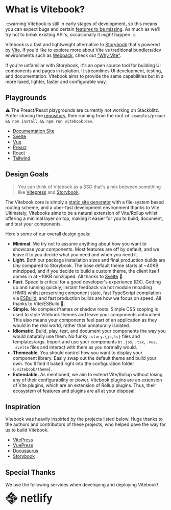 # What is Vitebook?

:::warning
Vitebook is still in early stages of development, so this means you can expect bugs
and certain [features to be missing](#missing-features). As much as we'll try not to break
existing API's, occasionally it _might_ happen.
:::

Vitebook is a fast and lightweight alternative to [Storybook][storybook] that's
powered by [Vite][vite]. If you'd like to explore more about Vite vs traditional bundlers/dev
environments such as [Webpack][webpack], check out ["Why Vite"][vite-why].

If you're unfamiliar with Storybook, it's an open source tool for building UI components and
pages in isolation. It streamlines UI development, testing, and documentation. Vitebook aims
to provide the same capabilities but in a more laxed, lighter, faster and configurable way.

## Playgrounds

⚠️ The Preact/React playgrounds are currently not working on Stackblitz. Prefer cloning the
[repository][vitebook-gh], then running from the root `cd examples/preact && npm install && npm run vitebook:dev`.

- [Documentation Site](https://stackblitz.com/github/vitebook/vitebook/tree/main/docs)
- [Svelte](https://stackblitz.com/github/vitebook/vitebook/tree/main/examples/svelte)
- [Vue](https://stackblitz.com/github/vitebook/vitebook/tree/main/examples/vue)
- [Preact](https://stackblitz.com/github/vitebook/vitebook/tree/main/examples/preact)
- [React](https://stackblitz.com/github/vitebook/vitebook/tree/main/examples/react)
- [Tailwind](https://stackblitz.com/github/vitebook/vitebook/tree/main/examples/tailwind)

## Design Goals

> You can think of Vitebook as a SSG that's a mix between something like [Vitepress][vitepress]
> and [Storybook][storybook].

The Vitebook core is simply a [static site generator][what-is-ssg] with a file-system based routing
scheme, and a uber-fast development environment thanks to Vite. Ultimately, Vitebooks aims to be
a natural extension of Vite/Rollup whilst offering a minimal layer on top, making it easier for you
to build, document, and test your components.

Here's some of our overall design goals:

- **Minimal.** We try not to assume anything about how you want to showcase your components. Most
  features are off by default, and we leave it to you decide what you need and when you need it.
- **Light.** Both our package installation sizes and final production builds are _tiny_ compared
  to Storybook. The base default theme starts at ~40KB minzipped, and if you decide to
  build a custom theme, the client itself comes in at ~10KB minzipped. All thanks to
  [Svelte][svelte-gh] 👏.
- **Fast.** Speed is critical for a good developer's experience (DX). Getting up and running quickly,
  instant feedback via hot module reloading (HMR) whilst preserving component state, fast TypeScript
  compilation via [ESBuild][esbuild], and fast production builds are how we focus on speed. All
  thanks to Vite/ESBuild 👏.
- **Simple.** No complex iframes or shadow roots. Simple CSS scoping is used to style Vitebook
  themes and leave your components untouched. This also means your components feel part of an
  application as they would in the real world, rather than unnaturally isolated.
- **Idiomatic.** Build, play, test, and document your components the way you would naturally use
  them. No funky `.story.{js,ts}` files and templates/args. Import and use your components in `.jsx`,
  `.tsx`, `.vue`, `.svelte` files and interact with them as you normally would.
- **Themeable.** You should control how you want to display your component library. Easily swap
  out the default theme and build your own. You'll find it baked right into the configuration
  folder (`.vitebook/theme`).
- **Extendable.** As mentioned, we aim to extend Vite/Rollup without losing any of their
  configurability or power. Vitebook plugins are an extension of Vite plugins, which are an
  extension of Rollup plugins. Thus, their ecosystem of features and plugins are all at your
  disposal.

[esbuild]: https://esbuild.github.io
[storybook]: https://storybook.js.org
[webpack]: https://webpack.js.org
[vite]: https://vitejs.dev
[vite-why]: https://vitejs.dev/guide/why.html
[vitebook]: https://vitebook.dev
[vitebook-gh]: https://github.com/vitebook/vitebook
[svelte-gh]: https://github.com/sveltejs/svelte
[vitepress]: https://vitepress.vuejs.org
[package]: https://www.npmjs.com/package/@vitebook/core
[what-is-ssg]: https://www.cloudflare.com/en-au/learning/performance/static-site-generator/#:~:text=A%20static%20site%20generator%20is,to%20users%20ahead%20of%20time.

## Inspiration

Vitebook was heavily inspiried by the projects listed below. Huge thanks to the authors and
contributors of these projects, who helped pave the way for us to build Vitebook.

- [VitePress](https://github.com/vuejs/vitepress)
- [VuePress](https://github.com/vuepress/vuepress-next)
- [Docusaurus](https://github.com/facebook/docusaurus)
- [Storybook](https://github.com/storybookjs/storybook)

## Special Thanks

We use the following services when developing and deploying Vitebook!

<a href="https://www.netlify.com" target="_blank" style="margin-top: 16px;">
<svg style="color: var(--vbk--color-text);">
<g fill="currentColor" fill-rule="evenodd">
<path d="M53.37 12.978l.123 2.198c1.403-1.7 3.245-2.55 5.525-2.55 3.951 0 5.962 2.268 6.032 6.804v12.568H60.79V19.676c0-1.207-.26-2.1-.78-2.681-.52-.58-1.371-.87-2.552-.87-1.719 0-3 .78-3.84 2.338v13.535h-4.262v-19.02h4.016zM77.748 32.35c-2.7 0-4.89-.852-6.567-2.557-1.678-1.705-2.517-3.976-2.517-6.812v-.527c0-1.898.365-3.595 1.096-5.089.73-1.494 1.757-2.657 3.078-3.49 1.321-.831 2.794-1.247 4.42-1.247 2.583 0 4.58.826 5.988 2.478 1.41 1.653 2.114 3.99 2.114 7.014v1.723h-12.4c.13 1.57.652 2.812 1.57 3.726.918.914 2.073 1.371 3.464 1.371 1.952 0 3.542-.79 4.77-2.373l2.297 2.198c-.76 1.136-1.774 2.018-3.042 2.645-1.269.627-2.692.94-4.27.94zm-.508-16.294c-1.17 0-2.113.41-2.832 1.23-.72.82-1.178 1.963-1.377 3.428h8.12v-.317c-.094-1.43-.474-2.51-1.14-3.243-.667-.732-1.59-1.098-2.771-1.098zm16.765-7.7v4.623h3.35v3.164h-3.35V26.76c0 .726.144 1.25.43 1.573.286.322.798.483 1.535.483a6.55 6.55 0 0 0 1.49-.176v3.305c-.97.27-1.905.404-2.806.404-3.273 0-4.91-1.81-4.91-5.431V16.142H86.62v-3.164h3.122V8.355h4.261zm11.137 23.643h-4.262v-27h4.262v27zm9.172 0h-4.262v-19.02h4.262v19.02zm-4.525-23.96c0-.655.207-1.2.622-1.634.416-.433 1.009-.65 1.78-.65.772 0 1.368.217 1.79.65.42.434.63.979.63 1.635 0 .644-.21 1.18-.63 1.608-.422.428-1.018.642-1.79.642-.771 0-1.364-.214-1.78-.642-.415-.427-.622-.964-.622-1.608zm10.663 23.96V16.142h-2.894v-3.164h2.894v-1.74c0-2.11.584-3.738 1.753-4.887 1.17-1.148 2.806-1.722 4.91-1.722.749 0 1.544.105 2.386.316l-.105 3.34a8.375 8.375 0 0 0-1.631-.14c-2.035 0-3.052 1.048-3.052 3.146v1.687h3.858v3.164h-3.858v15.856h-4.261zm17.87-6.117l3.858-12.903h4.542l-7.54 21.903c-1.158 3.199-3.122 4.799-5.893 4.799-.62 0-1.304-.106-2.052-.317v-3.305l.807.053c1.075 0 1.885-.196 2.429-.589.543-.392.973-1.051 1.289-1.977l.613-1.635-6.664-18.932h4.595l4.016 12.903z"/>
<path fill-rule="nonzero" d="M27.887 14.135l-.014-.006c-.008-.003-.016-.006-.023-.013a.11.11 0 0 1-.028-.093l.773-4.726 3.625 3.626-3.77 1.604a.083.083 0 0 1-.033.006h-.015c-.005-.003-.01-.007-.02-.017a1.716 1.716 0 0 0-.495-.381zm5.258-.288l3.876 3.876c.805.806 1.208 1.208 1.355 1.674.022.069.04.138.054.209l-9.263-3.923a.728.728 0 0 0-.015-.006c-.037-.015-.08-.032-.08-.07 0-.038.044-.056.081-.071l.012-.005 3.98-1.684zm5.127 7.003c-.2.376-.59.766-1.25 1.427l-4.37 4.369L27 25.469l-.03-.006c-.05-.008-.103-.017-.103-.062a1.706 1.706 0 0 0-.655-1.193c-.023-.023-.017-.059-.01-.092 0-.005 0-.01.002-.014l1.063-6.526.004-.022c.006-.05.015-.108.06-.108a1.73 1.73 0 0 0 1.16-.665c.009-.01.015-.021.027-.027.032-.015.07 0 .103.014l9.65 4.082zm-6.625 6.801l-7.186 7.186 1.23-7.56.002-.01c.001-.01.003-.02.006-.029.01-.024.036-.034.061-.044l.012-.005a1.85 1.85 0 0 0 .695-.517c.024-.028.053-.055.09-.06a.09.09 0 0 1 .029 0l5.06 1.04zm-8.707 8.707l-.81.81-8.955-12.942a.424.424 0 0 0-.01-.014c-.014-.019-.029-.038-.026-.06 0-.016.011-.03.022-.042l.01-.013c.027-.04.05-.08.075-.123l.02-.035.003-.003c.014-.024.027-.047.051-.06.021-.01.05-.006.073-.001l9.921 2.046a.164.164 0 0 1 .076.033c.013.013.016.027.019.043a1.757 1.757 0 0 0 1.028 1.175c.028.014.016.045.003.078a.238.238 0 0 0-.015.045c-.125.76-1.197 7.298-1.485 9.063zm-1.692 1.691c-.597.591-.949.904-1.347 1.03a2 2 0 0 1-1.206 0c-.466-.148-.869-.55-1.674-1.356L8.028 28.73l2.349-3.643c.011-.018.022-.034.04-.047.025-.018.061-.01.091 0a2.434 2.434 0 0 0 1.638-.083c.027-.01.054-.017.075.002a.19.19 0 0 1 .028.032l8.999 13.058zM7.16 27.863L5.098 25.8l4.074-1.738a.084.084 0 0 1 .033-.007c.034 0 .054.034.072.065a2.91 2.91 0 0 0 .13.184l.013.016c.012.017.004.034-.008.05l-2.25 3.493zm-2.976-2.976l-2.61-2.61c-.444-.444-.766-.766-.99-1.043l7.936 1.646a.84.84 0 0 0 .03.005c.049.008.103.017.103.063 0 .05-.059.073-.109.092l-.023.01-4.337 1.837zM.13 19.892a2 2 0 0 1 .09-.495c.148-.466.55-.868 1.356-1.674l3.34-3.34a2175.525 2175.525 0 0 0 4.626 6.687c.027.036.057.076.026.106-.146.161-.292.337-.395.528a.16.16 0 0 1-.05.062c-.013.008-.027.005-.042.002h-.002L.129 19.891zm5.68-6.403l4.49-4.491c.423.185 1.96.834 3.333 1.414 1.04.44 1.988.84 2.286.97.03.012.057.024.07.054.008.018.004.041 0 .06a2.003 2.003 0 0 0 .523 1.828c.03.03 0 .073-.026.11l-.014.021-4.56 7.063c-.012.02-.023.037-.043.05-.024.015-.058.008-.086.001a2.274 2.274 0 0 0-.543-.074c-.164 0-.342.03-.522.063h-.001c-.02.003-.038.007-.054-.005a.21.21 0 0 1-.045-.051l-4.808-7.013zm5.398-5.398l5.814-5.814c.805-.805 1.208-1.208 1.674-1.355a2 2 0 0 1 1.206 0c.466.147.869.55 1.674 1.355l1.26 1.26L18.7 9.94a.155.155 0 0 1-.041.048c-.025.017-.06.01-.09 0a2.097 2.097 0 0 0-1.92.37c-.027.028-.067.012-.101-.003-.54-.235-4.74-2.01-5.341-2.265zm12.506-3.676l3.818 3.818-.92 5.698v.015a.135.135 0 0 1-.008.038c-.01.02-.03.024-.05.03a1.83 1.83 0 0 0-.548.273.154.154 0 0 0-.02.017c-.011.012-.022.023-.04.025a.114.114 0 0 1-.043-.007l-5.818-2.472-.011-.005c-.037-.015-.081-.033-.081-.071a2.198 2.198 0 0 0-.31-.915c-.028-.046-.059-.094-.035-.141l4.066-6.303zM19.78 13.02l5.454 2.31c.03.014.063.027.076.058a.106.106 0 0 1 0 .057c-.016.08-.03.171-.03.263v.153c0 .038-.039.054-.075.069l-.011.004c-.864.369-12.13 5.173-12.147 5.173-.017 0-.035 0-.052-.017-.03-.03 0-.072.027-.11a.76.76 0 0 0 .014-.02l4.482-6.94.008-.012c.026-.042.056-.089.104-.089l.045.007c.102.014.192.027.283.027.68 0 1.31-.331 1.69-.897a.16.16 0 0 1 .034-.04c.027-.02.067-.01.098.004zm-6.246 9.185l12.28-5.237s.018 0 .035.017c.067.067.124.112.179.154l.027.017c.025.014.05.03.052.056 0 .01 0 .016-.002.025L25.054 23.7l-.004.026c-.007.05-.014.107-.061.107a1.729 1.729 0 0 0-1.373.847l-.005.008c-.014.023-.027.045-.05.057-.021.01-.048.006-.07.001l-9.793-2.02c-.01-.002-.152-.519-.163-.52z"/>
</g>
</svg>
</a>

